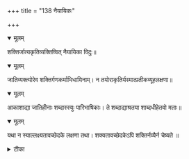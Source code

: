 +++
title = "138 नैयायिकः"

+++


<details open><summary>मूलम्</summary>

शक्तिर्जात्यकृतिव्यक्तिष्वित् नैयायिका विदुः॥
</details>



<details open><summary>मूलम्</summary>

जातिव्यक्त्योरेव शक्तिर्गणकर्माभिधायिनाम्। न तयोराकृतिर्यस्मात्प्रतीकव्यूहलक्षणा॥
</details>



<details open><summary>मूलम्</summary>

आकाशाद्या जातिहीनाः शब्दास्स्युः पारिभाषिकाः। ते शब्दाद्याश्रतया शाब्दधीहेतवो मताः॥
</details>



<details open><summary>मूलम्</summary>

यथा न स्याल्लक्ष्यतावच्छेदके लक्षणा तथा। शक्यतावच्छेदकेऽपि शक्तिर्नव्यैर्न चेष्यते ॥
</details>



<details><summary>टीका</summary>

शब्द.[19-97]
</details>

